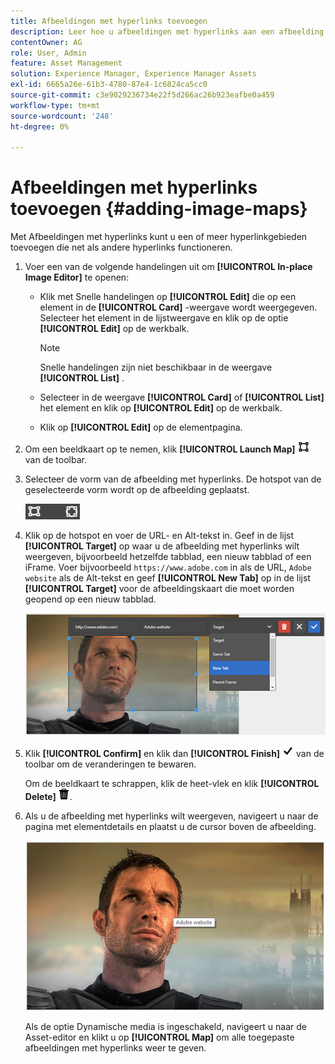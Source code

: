 ```yaml
---
title: Afbeeldingen met hyperlinks toevoegen
description: Leer hoe u afbeeldingen met hyperlinks aan een afbeelding kunt toevoegen.
contentOwner: AG
role: User, Admin
feature: Asset Management
solution: Experience Manager, Experience Manager Assets
exl-id: 6665a26e-61b3-4780-87e4-1c6824ca5cc0
source-git-commit: c3e9029236734e22f5d266ac26b923eafbe0a459
workflow-type: tm+mt
source-wordcount: '248'
ht-degree: 0%

---
```


# Afbeeldingen met hyperlinks toevoegen {#adding-image-maps}

Met Afbeeldingen met hyperlinks kunt u een of meer hyperlinkgebieden toevoegen die net als andere hyperlinks functioneren.

1. Voer een van de volgende handelingen uit om **[!UICONTROL In-place Image Editor]** te openen:

   * Klik met Snelle handelingen op **[!UICONTROL Edit]** die op een element in de **[!UICONTROL Card]** -weergave wordt weergegeven. Selecteer het element in de lijstweergave en klik op de optie **[!UICONTROL Edit]** op de werkbalk.

     >[!NOTE]
     >
     >Snelle handelingen zijn niet beschikbaar in de weergave **[!UICONTROL List]** .

   * Selecteer in de weergave **[!UICONTROL Card]** of **[!UICONTROL List]** het element en klik op **[!UICONTROL Edit]** op de werkbalk.
   * Klik op **[!UICONTROL Edit]** op de elementpagina.

1. Om een beeldkaart op te nemen, klik **[!UICONTROL Launch Map]** ![&#x200B; beeldkaart &#x200B;](assets/do-not-localize/image-map-icon.png) van de toolbar.
1. Selecteer de vorm van de afbeelding met hyperlinks. De hotspot van de geselecteerde vorm wordt op de afbeelding geplaatst.

   ![&#x200B; chlimage_1-422 &#x200B;](assets/chlimage_1-422.png)

1. Klik op de hotspot en voer de URL- en Alt-tekst in. Geef in de lijst **[!UICONTROL Target]** op waar u de afbeelding met hyperlinks wilt weergeven, bijvoorbeeld hetzelfde tabblad, een nieuw tabblad of een iFrame. Voer bijvoorbeeld `https://www.adobe.com` in als de URL, `Adobe website` als de Alt-tekst en geef **[!UICONTROL New Tab]** op in de lijst **[!UICONTROL Target]** voor de afbeeldingskaart die moet worden geopend op een nieuw tabblad.

   ![&#x200B; chlimage_1-423 &#x200B;](assets/chlimage_1-423.png)

1. Klik **[!UICONTROL Confirm]** en klik dan **[!UICONTROL Finish]** ![&#x200B; uitgezochte controle &#x200B;](assets/do-not-localize/check-ok-done-icon.png) van de toolbar om de veranderingen te bewaren.

   Om de beeldkaart te schrappen, klik de heet-vlek en klik **[!UICONTROL Delete]** ![&#x200B; schrapping &#x200B;](assets/do-not-localize/delete-solid-line.png).

1. Als u de afbeelding met hyperlinks wilt weergeven, navigeert u naar de pagina met elementdetails en plaatst u de cursor boven de afbeelding.

   ![&#x200B; chlimage_1-426 &#x200B;](assets/chlimage_1-426.png)

   Als de optie Dynamische media is ingeschakeld, navigeert u naar de Asset-editor en klikt u op **[!UICONTROL Map]** om alle toegepaste afbeeldingen met hyperlinks weer te geven.
